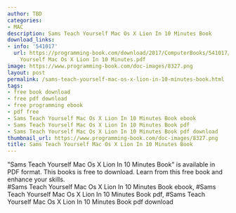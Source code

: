 ```yaml
---
author: TBD
categories:
- MAC
description: Sams Teach Yourself Mac Os X Lion In 10 Minutes Book
download_links:
- info: '541017'
  url: https://programming-book.com/download/2017/ComputerBooks/541017/Sams Teach
    Yourself Mac Os X Lion In 10 Minutes.pdf
image: https://www.programming-book.com/doc-images/8327.png
layout: post
permalink: /sams-teach-yourself-mac-os-x-lion-in-10-minutes-book.html
tags:
- free book download
- free pdf download
- free programming ebook
- pdf free
- Sams Teach Yourself Mac Os X Lion In 10 Minutes Book ebook
- Sams Teach Yourself Mac Os X Lion In 10 Minutes Book pdf
- Sams Teach Yourself Mac Os X Lion In 10 Minutes Book pdf download
thumbnail_url: https://www.programming-book.com/doc-images/8327.png
title: Sams Teach Yourself Mac Os X Lion In 10 Minutes Book
---
```


 
<div class="item-desc text-justify">
  "Sams Teach Yourself Mac Os X Lion In 10 Minutes Book" is available in PDF format. This books is free to download. Learn from this free book and enhance your skills.
  <br>
  #Sams Teach Yourself Mac Os X Lion In 10 Minutes Book ebook, #Sams Teach Yourself Mac Os X Lion In 10 Minutes Book pdf, #Sams Teach Yourself Mac Os X Lion In 10 Minutes Book pdf download
</div>